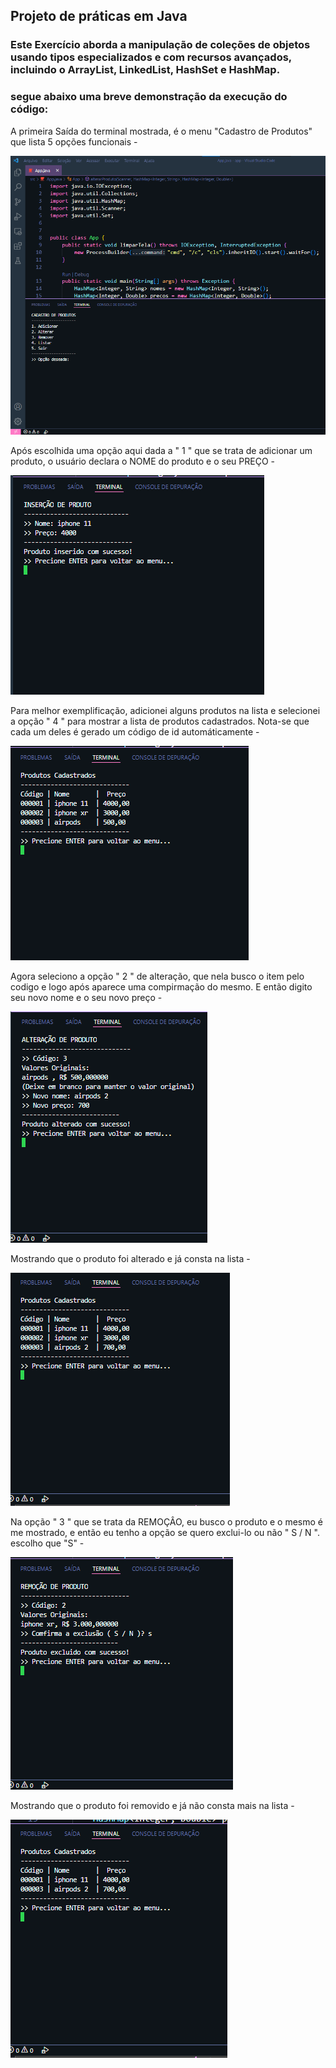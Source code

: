 ## Projeto de práticas em Java

### Este Exercício aborda a manipulação de coleções de objetos usando tipos especializados e com recursos avançados, incluindo o ArrayList, LinkedList, HashSet e HashMap.

### segue abaixo uma breve demonstração da execução do código:

A primeira Saída do terminal mostrada, é o menu "Cadastro de Produtos" que lista 5 opções funcionais - 

![Telainicial](img/img1.png)

Após escolhida uma opção aqui dada a " 1 " que se trata de adicionar um produto, o usuário declara o NOME do produto e o seu PREÇO - 

![Telainicial](img/img2.png)

Para melhor exemplificação, adicionei alguns produtos na lista e selecionei a opção " 4 " para mostrar a lista de produtos cadastrados.
Nota-se que cada um deles é gerado um código de id automáticamente -

![Telainicial](img/img3.png)

Agora seleciono a opção " 2 " de alteração, que nela busco o item pelo codigo e logo após aparece uma compirmação do mesmo.
E então digito seu novo nome e o seu novo preço -

![Telainicial](img/img44.png)

Mostrando que o produto foi alterado e já consta na lista -

![Telainicial](img/img5.png)

Na opção " 3 " que se trata da REMOÇÂO, eu busco o produto e o mesmo é me mostrado, e então eu tenho a opção se quero exclui-lo ou não " S / N ".
escolho que "S" -

![Telainicial](img/img6.png)

Mostrando que o produto foi removido e já não consta mais na lista -

![Telainicial](img/img7.png)


